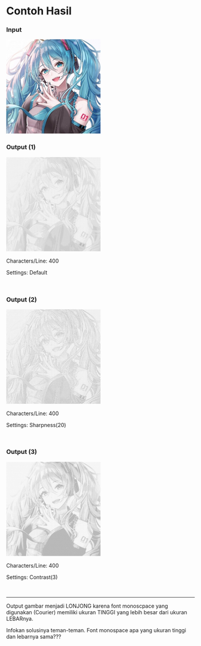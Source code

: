 # Contoh Hasil

### Input
<img src="https://github.com/pandragama/image-to-ascii/blob/main/sample-inputs/square.jpg" width="50%" alt="sample-inputs/square.jpg">
<br>

### Output (1)
<img src="https://github.com/pandragama/image-to-ascii/blob/main/sample-outputs/square-char400-defaultSettings.png" width="50%" alt="sample-outputs/square-char400-defaultSettings.png">
<p>Characters/Line: 400</p>
<p>Settings: Default</p>
<br>

### Output (2)
<img src="https://github.com/pandragama/image-to-ascii/blob/main/sample-outputs/square-char400-sharpness20.png" width="50%" alt="sample-outputs/square-char400-sharpness20.png">
<p>Characters/Line: 400</p>
<p>Settings: Sharpness(20)</p>
<br>

### Output (3)
<img src="https://github.com/pandragama/image-to-ascii/blob/main/sample-outputs/square-char400-contrast3.png" width="50%" alt="sample-outputs/square-char400-contrast3.png">
<p>Characters/Line: 400</p>
<p>Settings: Contrast(3)</p>
<br>

---

<p>Output gambar menjadi LONJONG karena font monoscpace yang digunakan (Courier) memiliki ukuran TINGGI yang lebih besar dari ukuran LEBARnya.</p>
<p>Infokan solusinya teman-teman. Font monospace apa yang ukuran tinggi dan lebarnya sama???</p>

